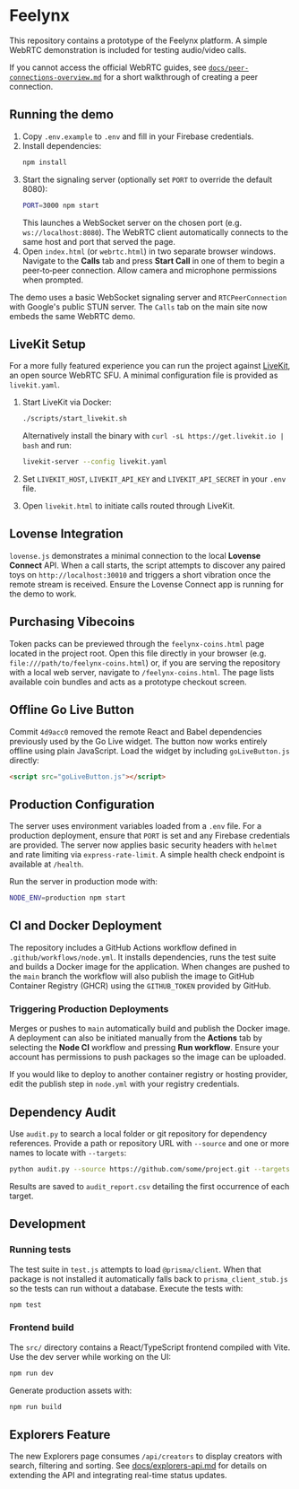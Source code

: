 # Feelynx

This repository contains a prototype of the Feelynx platform. A simple WebRTC demonstration is included for testing audio/video calls.

If you cannot access the official WebRTC guides, see [`docs/peer-connections-overview.md`](docs/peer-connections-overview.md) for a short walkthrough of creating a peer connection.

## Running the demo
1. Copy `.env.example` to `.env` and fill in your Firebase credentials.
2. Install dependencies:
   ```bash
   npm install
   ```
3. Start the signaling server (optionally set `PORT` to override the default 8080):
   ```bash
   PORT=3000 npm start
   ```
   This launches a WebSocket server on the chosen port (e.g. `ws://localhost:8080`).
   The WebRTC client automatically connects to the same host and port that served the page.
4. Open `index.html` (or `webrtc.html`) in two separate browser windows. Navigate to the **Calls** tab and press **Start Call** in one of them to begin a peer‑to‑peer connection. Allow camera and microphone permissions when prompted.

The demo uses a basic WebSocket signaling server and `RTCPeerConnection` with Google's public STUN server. The `Calls` tab on the main site now embeds the same WebRTC demo.

## LiveKit Setup

For a more fully featured experience you can run the project against [LiveKit](https://github.com/livekit/livekit), an open source WebRTC SFU. A minimal configuration file is provided as `livekit.yaml`.

1. Start LiveKit via Docker:

   ```bash
   ./scripts/start_livekit.sh
   ```

   Alternatively install the binary with `curl -sL https://get.livekit.io | bash` and run:

   ```bash
   livekit-server --config livekit.yaml
   ```

2. Set `LIVEKIT_HOST`, `LIVEKIT_API_KEY` and `LIVEKIT_API_SECRET` in your `.env` file.
3. Open `livekit.html` to initiate calls routed through LiveKit.

## Lovense Integration

`lovense.js` demonstrates a minimal connection to the local **Lovense Connect** API. When a call starts, the script attempts to discover any paired toys on `http://localhost:30010` and triggers a short vibration once the remote stream is received. Ensure the Lovense Connect app is running for the demo to work.

## Purchasing Vibecoins

Token packs can be previewed through the `feelynx-coins.html` page located in
the project root. Open this file directly in your browser (e.g.
`file:///path/to/feelynx-coins.html`) or, if you are serving the repository with
a local web server, navigate to `/feelynx-coins.html`. The page lists available
coin bundles and acts as a prototype checkout screen.

## Offline Go Live Button

Commit `4d9acc0` removed the remote React and Babel dependencies previously used
by the Go Live widget. The button now works entirely offline using plain
JavaScript. Load the widget by including `goLiveButton.js` directly:

```html
<script src="goLiveButton.js"></script>
```

## Production Configuration

The server uses environment variables loaded from a `.env` file. For a
production deployment, ensure that `PORT` is set and any Firebase credentials
are provided. The server now applies basic security headers with `helmet` and
rate limiting via `express-rate-limit`. A simple health check endpoint is
available at `/health`.

Run the server in production mode with:

```bash
NODE_ENV=production npm start
```

## CI and Docker Deployment

The repository includes a GitHub Actions workflow defined in
`.github/workflows/node.yml`. It installs dependencies, runs the test suite and
builds a Docker image for the application. When changes are pushed to the
`main` branch the workflow will also publish the image to GitHub Container
Registry (GHCR) using the `GITHUB_TOKEN` provided by GitHub.

### Triggering Production Deployments

Merges or pushes to `main` automatically build and publish the Docker image. A
deployment can also be initiated manually from the **Actions** tab by selecting
the **Node CI** workflow and pressing **Run workflow**. Ensure your account has
permissions to push packages so the image can be uploaded.

If you would like to deploy to another container registry or hosting provider,
edit the publish step in `node.yml` with your registry credentials.

## Dependency Audit

Use `audit.py` to search a local folder or git repository for dependency
references. Provide a path or repository URL with `--source` and one or more
names to locate with `--targets`:

```bash
python audit.py --source https://github.com/some/project.git --targets react django
```

Results are saved to `audit_report.csv` detailing the first occurrence of each
target.

## Development

### Running tests

The test suite in `test.js` attempts to load `@prisma/client`. When that package
is not installed it automatically falls back to `prisma_client_stub.js` so the
tests can run without a database. Execute the tests with:

```bash
npm test
```

### Frontend build

The `src/` directory contains a React/TypeScript frontend compiled with Vite.
Use the dev server while working on the UI:

```bash
npm run dev
```

Generate production assets with:

```bash
npm run build
```

## Explorers Feature
The new Explorers page consumes `/api/creators` to display creators with
search, filtering and sorting. See [docs/explorers-api.md](docs/explorers-api.md)
for details on extending the API and integrating real-time status updates.
